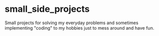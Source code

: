 # small_side_projects
Small projects for solving my everyday problems and sometimes implementing "coding" to my hobbies just to mess around and have fun.
